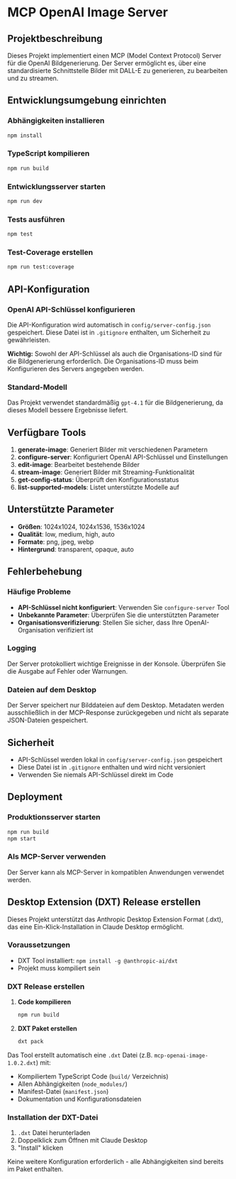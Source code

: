 # MCP OpenAI Image Server

## Projektbeschreibung
Dieses Projekt implementiert einen MCP (Model Context Protocol) Server für die OpenAI Bildgenerierung. Der Server ermöglicht es, über eine standardisierte Schnittstelle Bilder mit DALL-E zu generieren, zu bearbeiten und zu streamen.

## Entwicklungsumgebung einrichten

### Abhängigkeiten installieren
```bash
npm install
```

### TypeScript kompilieren
```bash
npm run build
```

### Entwicklungsserver starten
```bash
npm run dev
```

### Tests ausführen
```bash
npm test
```

### Test-Coverage erstellen
```bash
npm run test:coverage
```

## API-Konfiguration

### OpenAI API-Schlüssel konfigurieren
Die API-Konfiguration wird automatisch in `config/server-config.json` gespeichert. Diese Datei ist in `.gitignore` enthalten, um Sicherheit zu gewährleisten.

**Wichtig:** Sowohl der API-Schlüssel als auch die Organisations-ID sind für die Bildgenerierung erforderlich. Die Organisations-ID muss beim Konfigurieren des Servers angegeben werden.

### Standard-Modell
Das Projekt verwendet standardmäßig `gpt-4.1` für die Bildgenerierung, da dieses Modell bessere Ergebnisse liefert.

## Verfügbare Tools

1. **generate-image**: Generiert Bilder mit verschiedenen Parametern
2. **configure-server**: Konfiguriert OpenAI API-Schlüssel und Einstellungen
3. **edit-image**: Bearbeitet bestehende Bilder
4. **stream-image**: Generiert Bilder mit Streaming-Funktionalität
5. **get-config-status**: Überprüft den Konfigurationsstatus
6. **list-supported-models**: Listet unterstützte Modelle auf

## Unterstützte Parameter

- **Größen**: 1024x1024, 1024x1536, 1536x1024
- **Qualität**: low, medium, high, auto
- **Formate**: png, jpeg, webp
- **Hintergrund**: transparent, opaque, auto

## Fehlerbehebung

### Häufige Probleme
- **API-Schlüssel nicht konfiguriert**: Verwenden Sie `configure-server` Tool
- **Unbekannte Parameter**: Überprüfen Sie die unterstützten Parameter
- **Organisationsverifizierung**: Stellen Sie sicher, dass Ihre OpenAI-Organisation verifiziert ist

### Logging
Der Server protokolliert wichtige Ereignisse in der Konsole. Überprüfen Sie die Ausgabe auf Fehler oder Warnungen.

### Dateien auf dem Desktop
Der Server speichert nur Bilddateien auf dem Desktop. Metadaten werden ausschließlich in der MCP-Response zurückgegeben und nicht als separate JSON-Dateien gespeichert.

## Sicherheit

- API-Schlüssel werden lokal in `config/server-config.json` gespeichert
- Diese Datei ist in `.gitignore` enthalten und wird nicht versioniert
- Verwenden Sie niemals API-Schlüssel direkt im Code

## Deployment

### Produktionsserver starten
```bash
npm run build
npm start
```

### Als MCP-Server verwenden
Der Server kann als MCP-Server in kompatiblen Anwendungen verwendet werden.

## Desktop Extension (DXT) Release erstellen

Dieses Projekt unterstützt das Anthropic Desktop Extension Format (.dxt), das eine Ein-Klick-Installation in Claude Desktop ermöglicht.

### Voraussetzungen
- DXT Tool installiert: `npm install -g @anthropic-ai/dxt`
- Projekt muss kompiliert sein

### DXT Release erstellen

1. **Code kompilieren**
   ```bash
   npm run build
   ```

2. **DXT Paket erstellen**
   ```bash
   dxt pack
   ```

Das Tool erstellt automatisch eine `.dxt` Datei (z.B. `mcp-openai-image-1.0.2.dxt`) mit:
- Kompiliertem TypeScript Code (`build/` Verzeichnis)
- Allen Abhängigkeiten (`node_modules/`)
- Manifest-Datei (`manifest.json`)
- Dokumentation und Konfigurationsdateien

### Installation der DXT-Datei
1. `.dxt` Datei herunterladen
2. Doppelklick zum Öffnen mit Claude Desktop
3. "Install" klicken

Keine weitere Konfiguration erforderlich - alle Abhängigkeiten sind bereits im Paket enthalten.